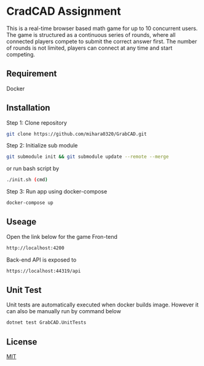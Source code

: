 # CradCAD Assignment

This is a real-time browser based math game for up to 10 
concurrent users. The game is structured as a continuous series of rounds, where all connected players compete to submit the correct answer first. The number of rounds is not limited, players can connect at any time and start competing.

## Requirement
Docker 

## Installation
Step 1: Clone repository
```bash
git clone https://github.com/mihara0320/GrabCAD.git
```
Step 2: Initialize sub module 
```bash
git submodule init && git submodule update --remote --merge
```
or run bash script by
```bash
./init.sh (cmd)
```

Step 3: Run app using docker-compose 
```bash
docker-compose up
```

## Useage
Open the link below for the game Fron-tend
```bash
http://localhost:4200
```
Back-end API is exposed to
```bash
https://localhost:44319/api
```

## Unit Test
Unit tests are automatically executed when docker builds image. However it can also be manually run by command below
```bash
dotnet test GrabCAD.UnitTests
```

## License
[MIT](https://choosealicense.com/licenses/mit/)
